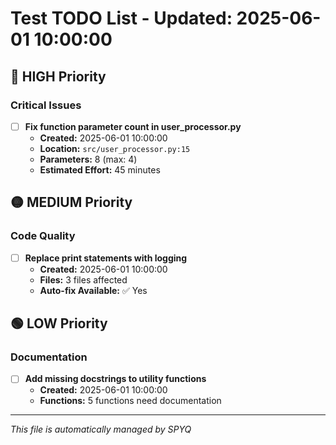 # Test TODO List - Updated: 2025-06-01 10:00:00

## 🔴 HIGH Priority

### Critical Issues
- [ ] **Fix function parameter count in user_processor.py**
  - **Created:** 2025-06-01 10:00:00
  - **Location:** `src/user_processor.py:15`
  - **Parameters:** 8 (max: 4)
  - **Estimated Effort:** 45 minutes

## 🟡 MEDIUM Priority

### Code Quality
- [ ] **Replace print statements with logging**
  - **Created:** 2025-06-01 10:00:00
  - **Files:** 3 files affected
  - **Auto-fix Available:** ✅ Yes

## 🟢 LOW Priority

### Documentation
- [ ] **Add missing docstrings to utility functions**
  - **Created:** 2025-06-01 10:00:00
  - **Functions:** 5 functions need documentation

---
*This file is automatically managed by SPYQ*

